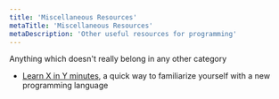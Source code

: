 ```yaml
---
title: 'Miscellaneous Resources'
metaTitle: 'Miscellaneous Resources'
metaDescription: 'Other useful resources for programming'
---
```


Anything which doesn't really belong in any other category

- [Learn X in Y minutes](https://learnxinyminutes.com/), a quick way to familiarize yourself with a new programming language
